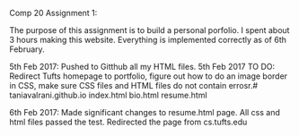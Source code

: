 Comp 20 Assignment 1:

The purpose of this assignment is to build a personal porfolio. I spent about 3 hours making this website. Everything is implemented correctly as of 6th February.

5th Feb 2017:
Pushed to Gitthub all my HTML files.
5th Feb 2017
TO DO:
Redirect Tufts homepage to portfolio, figure out how to do an image border in CSS, make sure CSS files and HTML files do not contain errosr.# taniavalrani.github.io index.html bio.html resume.html

6th Feb 2017:
Made significant changes to resume.html page. All css and html files passed the test. Redirected the page from cs.tufts.edu